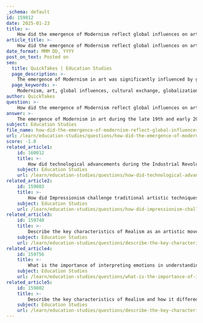 ```yaml
---
_schema: default
id: 159812
date: 2025-01-23
title: >-
    How did the emergence of Modernism reflect global influences on art?
article_title: >-
    How did the emergence of Modernism reflect global influences on art?
date_format: MMM DD, YYYY
post_on_text: Posted on
seo:
  title: QuickTakes | Education Studies
  page_description: >-
    The emergence of Modernism in art was significantly influenced by global dynamics, marked by cultural exchanges, responses to industrialization, the impact of non-Western art, diverse movements, socio-political upheavals, and technological advancements.
  page_keywords: >-
    Modernism, art, global influences, cultural exchange, globalization, industrialization, urbanization, non-Western art, Impressionism, Cubism, Surrealism, social context, political context, feminism, technological advancements, avant-garde
author: QuickTakes
question: >-
    How did the emergence of Modernism reflect global influences on art?
answer: >-
    The emergence of Modernism in art during the late 19th and early 20th centuries reflects a significant response to global influences, shaped by various historical, social, and cultural factors. Here are several key aspects that illustrate how Modernism was influenced by global dynamics:\n\n1. **Cultural Exchange and Globalization**: The late 19th century marked a period of increased globalization, where cultural exchanges became more prevalent due to advancements in communication and transportation. This facilitated the introduction of Western artistic techniques to non-Western cultures, particularly during events like Japan's Meiji Restoration. Traditional East Asian art forms began to incorporate Western methods such as oil painting and perspective, leading to a fusion of styles that enriched the global art landscape.\n\n2. **Response to Industrialization and Urbanization**: The rapid industrialization and urbanization of the time transformed societies and lifestyles. Artists sought to capture the essence of modern life, reflecting the complexities and challenges posed by these changes. Movements like Impressionism and Cubism emerged as responses to the new realities of urban existence, emphasizing the fleeting nature of light and form, and challenging traditional representations of space and perspective.\n\n3. **Influence of Non-Western Art**: Modernism was also characterized by a fascination with non-Western art forms, which inspired many Western artists. The use of bold colors, abstract forms, and symbolic representations found in African, Asian, and Oceanic art influenced movements such as Fauvism and Expressionism. This cross-pollination of ideas contributed to a broader understanding of artistic expression and representation.\n\n4. **Diverse Artistic Movements**: Modernism encompasses a variety of movements, including Impressionism, Cubism, and Surrealism, each of which challenged established norms and explored innovative techniques. These movements were not isolated; they were interconnected and often influenced by global events, such as World War I, which prompted artists to explore themes of disillusionment and existentialism.\n\n5. **Social and Political Contexts**: The social and political upheavals of the time, including the rise of feminism and anti-colonial movements, also played a crucial role in shaping Modernist art. Artists began to address issues of identity, gender, and power dynamics, reflecting the broader societal changes occurring globally. The rise of women artists and their contributions to avant-garde movements highlighted the importance of diverse perspectives in the art world.\n\n6. **Technological Advancements**: The advent of new technologies, such as photography and film, influenced artistic practices and perceptions of reality. Artists began to experiment with new materials and techniques, leading to innovative forms of expression that mirrored the technological advancements of their time.\n\nIn summary, the emergence of Modernism was deeply intertwined with global influences, as artists responded to the complexities of modern life, cultural exchanges, and the socio-political landscape. This dynamic interplay resulted in a rich tapestry of artistic expression that not only reflected local heritage but also engaged with contemporary global trends.
subject: Education Studies
file_name: how-did-the-emergence-of-modernism-reflect-global-influences-on-art.md
url: /learn/education-studies/questions/how-did-the-emergence-of-modernism-reflect-global-influences-on-art
score: -1.0
related_article1:
    id: 160012
    title: >-
        How did technological advancements during the Industrial Revolution influence modern art?
    subject: Education Studies
    url: /learn/education-studies/questions/how-did-technological-advancements-during-the-industrial-revolution-influence-modern-art
related_article2:
    id: 159803
    title: >-
        How did Impressionism challenge traditional artistic techniques and perspectives?
    subject: Education Studies
    url: /learn/education-studies/questions/how-did-impressionism-challenge-traditional-artistic-techniques-and-perspectives
related_article3:
    id: 159740
    title: >-
        Describe the key characteristics of Realism as an artistic movement.
    subject: Education Studies
    url: /learn/education-studies/questions/describe-the-key-characteristics-of-realism-as-an-artistic-movement
related_article4:
    id: 159756
    title: >-
        What is the importance of interpreting emotions in understanding an artist's intent?
    subject: Education Studies
    url: /learn/education-studies/questions/what-is-the-importance-of-interpreting-emotions-in-understanding-an-artists-intent
related_article5:
    id: 159802
    title: >-
        Describe the key characteristics of Realism and how it differed from previous art movements.
    subject: Education Studies
    url: /learn/education-studies/questions/describe-the-key-characteristics-of-realism-and-how-it-differed-from-previous-art-movements
---
```


&nbsp;